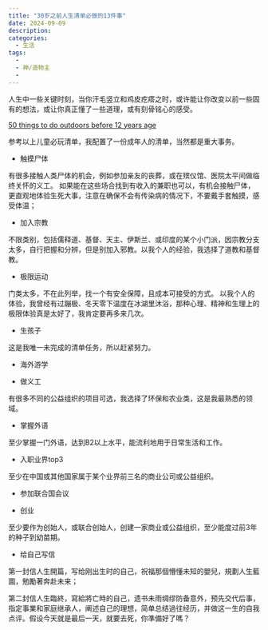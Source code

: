 ```yaml
---
title: "30岁之前人生清单必做的13件事"
date: 2024-09-09
description: 
categories:
  - 生活
tags:
  - 
  - 神/造物主
  - 
---
```


人生中一些关键时刻，当你汗毛竖立和鸡皮疙瘩之时，或许能让你改变以前一些固有的想法，或让你真正懂了一些道理，或有刻骨铭心的感受。

[50 things to do outdoors before 12 years age](https://www.nationaltrust.org.uk/visit/50-things)

参考以上儿童必玩清单，我配置了一份成年人的清单，当然都是重大事务。

- 触摸尸体

有很多接触人类尸体的机会，例如参加亲友的丧葬，或在殡仪馆、医院太平间做临终关怀的义工。
如果能在这些场合找到有收入的兼职也可以，有机会接触尸体，更直观地体验生死大事，注意在确保不会有传染病的情况下，不要戴手套触摸，感受体温；

- 加入宗教

不限类别，包括儒释道、基督、天主、伊斯兰、或印度的某个小门派，因宗教分支太多，自行把握和分辨，但是别加入邪教。以我个人的经验，我选择了道教和基督教。

- 极限运动

门类太多，不在此列举，找一个有安全保障，且成本可接受的方式。
以我个人的体验，我曾经有过蹦极、冬天零下温度在冰湖里沐浴，那种心理、精神和生理上的极限体验真是太好了，我肯定要再多来几次。

- 生孩子

这是我唯一未完成的清单任务，所以赶紧努力。

- 海外游学

- 做义工

有很多不同的公益组织的项目可选，我选择了环保和农业类，这是我最熟悉的领域。

- 掌握外语

至少掌握一门外语，达到B2以上水平，能流利地用于日常生活和工作。

- 入职业界top3

至少在中国或其他国家属于某个业界前三名的商业公司或公益组织。

- 参加联合国会议

- 创业

至少要作为创始人，或联合创始人，创建一家商业或公益组织，至少能度过前3年的种子到幼苗期。

- 给自己写信

第一封信人生開篇，写给刚出生时的自己，祝福那個懵懂未知的嬰兒，規劃人生藍圖，勉勵著奔赴未来；

第二封信人生臨終，寫給將亡時的自己，遗书未雨绸缪防备意外，预先交代后事，指定事業和家庭继承人，阐述自己的理想，简单总结過往经历，并做这一生的自我点评。假设今天就是最后一天，就要去死，你準備好了嗎？

